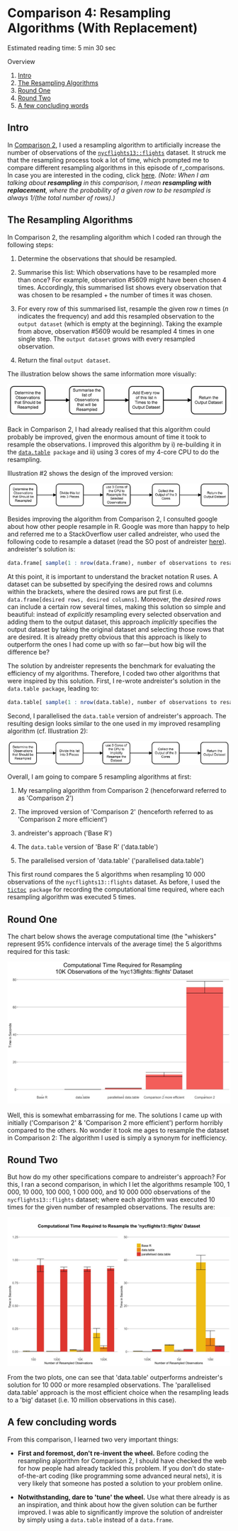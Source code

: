 # Comparison 4: Resampling Algorithms (With Replacement)

Estimated reading time: 5 min 30 sec

Overview
1. [Intro](#introduction)
2. [The Resampling Algorithms](#method)
3. [Round One](#results1)
3. [Round Two](#results2)
4. [A few concluding words](#conclusion)

## Intro <a name="introduction"></a>

In [Comparison 2](2_aggregating_big_data.md), I used a resampling algorithm to artificially increase the number of observations of the [`nycflights13::flights`](https://github.com/hadley/nycflights13) dataset. It struck me that the resampling process took a lot of time, which prompted me to compare different resampling algorithms in this episode of r_comparisons. In case you are interested in the coding, click [here](Rscripts/Comparison4.R).
*(Note: When I am talking about **resampling** in this comparison, I mean **resampling with replacement**, where the probability of a given row to be resampled is always 1/(the total number of rows).)*

## The Resampling Algorithms <a name="method"></a>

In Comparison 2, the resampling algorithm which I coded ran through the following steps:

1. Determine the observations that should be resampled.

2. Summarise this list: Which observations have to be resampled more than once? For example, observation #5609 might have been chosen 4 times. Accordingly, this summarised list shows every observation that was chosen to be resampled + the number of times it was chosen.

3. For every row of this summarised list, resample the given row *n* times (*n* indicates the frequency) and add this resampled observation to the `output dataset` (which is empty at the beginning). Taking the example from above, observation #5609 would be resampled 4 times in one single step. The `output dataset` grows with every resampled observation.

4. Return the final `output dataset`.

The illustration below shows the same information more visually:

![illustration 1](/images/Comparison4_Illustration1.jpg "Illustration 1")

Back in Comparison 2, I had already realised that this algorithm could probably be improved, given the enormous amount of time it took to resample the observations. I improved this algorithm by i) re-building it in the [`data.table`](https://cran.r-project.org/web/packages/data.table/index.html)` package` and ii) using 3 cores of my 4-core CPU to do the resampling. 

Illustration #2 shows the design of the improved version:

![illustration 2](/images/Comparison4_Illustration2.jpg "Illustration 2")

Besides improving the algorithm from Comparison 2, I consulted google about how other people resample in R. Google was more than happy to help and referred me to a StackOverflow user called andreister, who used the following code to resample a dataset (read the SO post of andreister [here](https://stackoverflow.com/questions/18385099/random-subsampling-in-r/18385168#18385168)). andreister's solution is:

```R
data.frame[ sample(1 : nrow(data.frame), number of observations to resample, replace = TRUE), ]
```

At this point, it is important to understand the bracket notation R uses. A dataset can be subsetted by specifying the desired rows and columns within the brackets, where the desired rows are put first (i.e. `data.frame[desired rows, desired columns]`. Moreover, the *desired rows* can include a certain row several times, making this solution so simple and beautiful: instead of *explicitly* resampling every selected observation and adding them to the output dataset, this approach *implicitly* specifies the output dataset by taking the original dataset and selecting those rows that are desired. It is already pretty obvious that this approach is likely to outperform the ones I had come up with so far—but how big will the difference be?

The solution by andreister represents the benchmark for evaluating the efficiency of my algorithms. Therefore, I coded two other algorithms that were inspired by this solution. First, I re-wrote andreister's solution in the `data.table package`, leading to:

```R
data.table[ sample(1 : nrow(data.table), number of observations to resample, replace = TRUE), ]
```

Second, I parallelised the `data.table` version of andreister's approach. The resulting design looks similar to the one used in my improved resampling algorithm (cf. Illustration 2):

![illustration 3](/images/Comparison4_Illustration3.jpg "Illustration3")

Overall, I am going to compare 5 resampling algorithms at first:

1. My resampling algorithm from Comparison 2 (henceforward referred to as 'Comparison 2')

2. The improved version of 'Comparison 2' (henceforth referred to as 'Comparison 2 more efficient')

3. andreister's approach ('Base R')

4. The `data.table` version of 'Base R' ('data.table')

5. The parallelised version of 'data.table' ('parallelised data.table')

This first round compares the 5 algorithms when resampling 10 000 observations of the `nycflights13::flights` dataset. As before, I used the [`tictoc`](https://cran.r-project.org/web/packages/tictoc/index.html)` package` for recording the computational time required, where each resampling algorithm was executed 5 times.

## Round One <a name="results1"></a>

The chart below shows the average computational time (the "whiskers" represent 95% confidence intervals of the average time) the 5 algorithms required for this task:

![alt text](/images/Comparison4_Result1.jpeg "Comparison 4: First Results")

Well, this is somewhat embarrassing for me. The solutions I came up with initially ('Comparison 2' & 'Comparison 2 more efficient') perform horribly compared to the others. No wonder it took me ages to resample the dataset in Comparison 2: The algorithm I used is simply a synonym for inefficiency.

## Round Two <a name="results2"></a>

But how do my other specifications compare to andreister's approach? For this, I ran a second comparison, in which I let the algorithms resample 100, 1 000, 10 000, 100 000, 1 000 000, and 10 000 000 observations of the `nycflights13::flights` dataset; where each algorithm was executed 10 times for the given number of resampled observations. The results are:

![alt text](/images/Comparison4_Result2.jpeg "Comparison 4: Second Results")

From the two plots, one can see that 'data.table' outperforms andreister's solution for 10 000 or more resampled observations. The 'parallelised data.table' approach is the most efficient choice when the resampling leads to a 'big' dataset (i.e. 10 million observations in this case).

## A few concluding words <a name="conclusion"></a>

From this comparison, I learned two very important things:

* **First and foremost, don't re-invent the wheel.** Before coding the resampling algorithm for Comparison 2, I should have checked the web for how people had already tackled this problem. If you don't do state-of-the-art coding (like programming some advanced neural nets), it is very likely that someone has posted a solution to your problem online.

* **Notwithstanding, dare to 'tune' the wheel.** Use what there already is as an inspiration, and think about how the given solution can be further improved. I was able to significantly improve the solution of andreister by simply using a `data.table` instead of a `data.frame`. 

